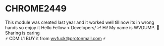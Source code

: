 # CHROME2449

This module was created last year and it worked well till now its in wrong hands so enjoy it 
 Hello Fellow &lt; Developers/ >! 
 Hi! My name is WVDUMP.
 👯 Sharing is caring   
 ⚡ CDM L1 BUY it from wvfuck@protonmail.com ⚡ 
